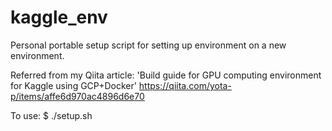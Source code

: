 # kaggle_env

Personal portable setup script for setting up environment on a new environment. 

Referred from my Qiita article: 
'Build guide for GPU computing environment for Kaggle using GCP+Docker'
https://qiita.com/yota-p/items/affe6d970ac4896d6e70

To use:
$ ./setup.sh
